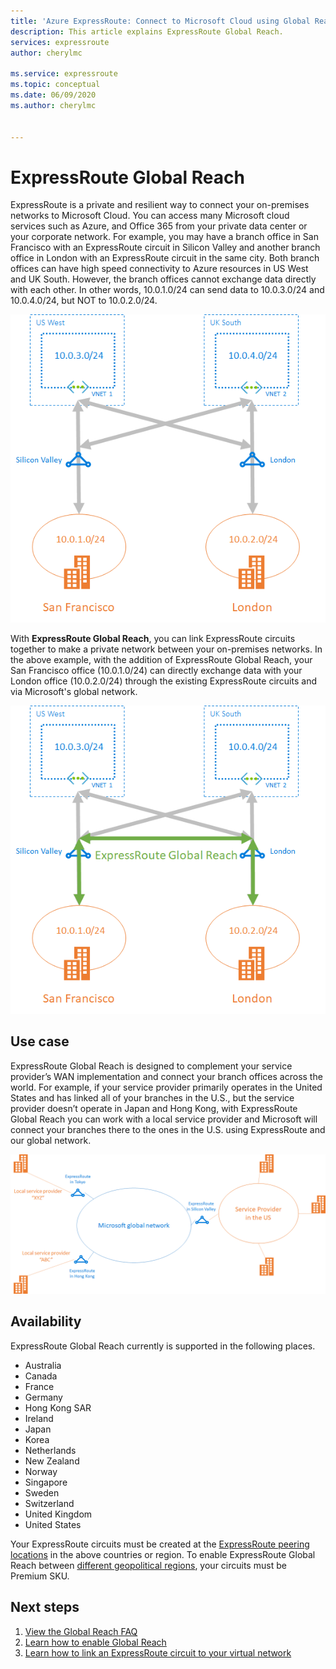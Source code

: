 ```yaml
---
title: 'Azure ExpressRoute: Connect to Microsoft Cloud using Global Reach'
description: This article explains ExpressRoute Global Reach.
services: expressroute
author: cherylmc

ms.service: expressroute
ms.topic: conceptual
ms.date: 06/09/2020
ms.author: cherylmc


---
```



# ExpressRoute Global Reach
ExpressRoute is a private and resilient way to connect your on-premises networks to Microsoft Cloud. You can access many Microsoft cloud services such as Azure, and Office 365 from your private data center or your corporate network. For example, you may have a branch office in San Francisco with an ExpressRoute circuit in Silicon Valley and another branch office in London with an ExpressRoute circuit in the same city. Both branch offices can have high speed connectivity to Azure resources in US West and UK South. However, the branch offices cannot exchange data directly with each other. In other words, 10.0.1.0/24 can send data to 10.0.3.0/24 and 10.0.4.0/24, but NOT to 10.0.2.0/24.

![without][1]

With **ExpressRoute Global Reach**, you can link ExpressRoute circuits together to make a private network between your on-premises networks. In the above example, with the addition of ExpressRoute Global Reach, your San Francisco office (10.0.1.0/24) can directly exchange data with your London office (10.0.2.0/24) through the existing ExpressRoute circuits and via Microsoft's global network. 

![with][2]

## Use case
ExpressRoute Global Reach is designed to complement your service provider’s WAN implementation and connect your branch offices across the world. For example, if your service provider primarily operates in the United States and has linked all of your branches in the U.S., but the service provider doesn’t operate in Japan and Hong Kong, with ExpressRoute Global Reach you can work with a local service provider and Microsoft will connect your branches there to the ones in the U.S. using ExpressRoute and our global network.

![use case][3]

## Availability 
ExpressRoute Global Reach currently is supported in the following places.

* Australia
* Canada
* France
* Germany
* Hong Kong SAR
* Ireland
* Japan
* Korea
* Netherlands
* New Zealand
* Norway
* Singapore
* Sweden
* Switzerland
* United Kingdom
* United States

Your ExpressRoute circuits must be created at the [ExpressRoute peering locations](expressroute-locations.md) in the above countries or region. To enable ExpressRoute Global Reach between [different geopolitical regions](expressroute-locations.md), your circuits must be Premium SKU.

## Next steps
1. [View the Global Reach FAQ](expressroute-faqs.md#globalreach)
2. [Learn how to enable Global Reach](expressroute-howto-set-global-reach.md)
3. [Learn how to link an ExpressRoute circuit to your virtual network](expressroute-howto-linkvnet-arm.md)


<!--Image References-->
[1]: ./media/expressroute-global-reach/1.png "diagram without global reach"
[2]: ./media/expressroute-global-reach/2.png "diagram with global reach"
[3]: ./media/expressroute-global-reach/3.png "use case of global reach"
